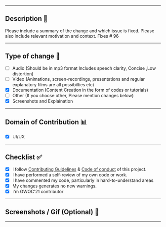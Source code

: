 <hr>

## Description 📜

Please include a summary of the change and which issue is fixed. Please also include relevant motivation and context. 
Fixes # 96 

<hr>

## Type of change 📝

<!----Please delete options that are not relevant.And in order to tick the check box just put x inside them for example [x] like this----->

- [ ] Audio (Should be in mp3 format Includes speech clarity, Concise ,Low distortion)
- [ ] Video (Animations, screen-recordings, presentations and regular explanatory films are all possibilties etc)
- [x] Documentation (Content Creation in the form of codes or tutorials)
- [ ] Other (If you choose other, Please mention changes below)
- [x] Screenshots and Explaination

<hr>

## Domain of Contribution 📊

<!----Please delete options that are not relevant.And in order to tick the check box just but x inside them for example [x] like this----->

- [x] UI/UX

<hr>
 
## Checklist ✅

<!----Please delete options that are not relevant.And in order to tick the check box just but x inside them for example [x] like this----->

- [x] I follow [Contributing Guidelines](https://github.com/girlscript/winter-of-contributing/blob/main/.github/CONTRIBUTING.md) & [Code of conduct](https://github.com/girlscript/winter-of-contributing/blob/main/.github/CODE_OF_CONDUCT.md) of this project.
- [x] I have performed a self-review of my own code or work.
- [x] I have commented my code, particularly in hard-to-understand areas.
- [x] My changes generates no new warnings.
- [x] I'm GWOC'21 contributor

<hr>

<!----Please delete options that are not relevant.And in order to tick the check box just but x inside them for example [x] like this----->

## Screenshots / Gif (Optional) 📸

<hr>
